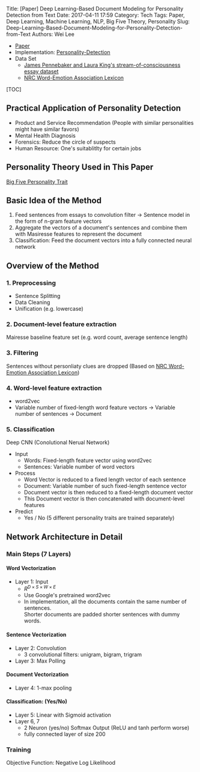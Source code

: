 Title: [Paper] Deep Learning-Based Document Modeling for Personality Detection from Text
Date: 2017-04-11 17:59
Category: Tech
Tags: Paper, Deep Learning, Machine Learning, NLP, Big Five Theory, Personality
Slug: Deep-Learning-Based-Document-Modeling-for-Personality-Detection-from-Text
Authors: Wei Lee

* [Paper](https://sentic.net/deep-learning-based-personality-detection.pdf)
* Implementation: [Personality-Detection](https://github.com/SenticNet/Personality-Detection)
* Data Set
    * [James Pennebaker and Laura King's stream-of-consciousness essay dataset](http://mypersonality.org/wiki/doku.php?id=wcpr13)
    * [NRC Word-Emotion Association Lexicon](http://saifmohammad.com/WebPages/NRC-Emotion-Lexicon.htm)

<!--more-->

[TOC]

## Practical Application of Personality Detection

* Product and Service Recommendation (People with similar personalities might have similar favors)
* Mental Health Diagnosis
* Forensics: Reduce the circle of suspects
* Human Resource: One's suitablitlty for certain jobs

## Personality Theory Used in This Paper

[Big Five Personality Trait](https://en.wikipedia.org/wiki/Big_Five_personality_traits)

## Basic Idea of the Method

1. Feed sentences from essays to convolution filter → Sentence model in the form of n-gram feature vectors
2. Aggregate the vectors of a document's sentences and combine them with Masiresse features to represent the document
3. Classification: Feed the document vectors into a fully connected neural network

## Overview of the Method

### 1. Preprocessing

* Sentence Splitting
* Data Cleaning
* Unification (e.g. lowercase)

### 2. Document-level feature extraction

Mairesse baseline feature set (e.g. word count, average sentence length)

### 3. Filtering

Sentences without personliaty clues are dropped
(Based on [NRC Word-Emotion Association Lexicon](http://saifmohammad.com/WebPages/NRC-Emotion-Lexicon.htm))

### 4. Word-level feature extraction

* word2vec
* Variable number of fixed-length word feature vectors → Variable number of sentences → Document

### 5. Classification

Deep CNN (Conolutional Nerual Network)

* Input
    * Words: Fixed-length feature vector using word2vec
    * Sentences: Variable number of word vectors
* Process
    * Word Vector is reduced to a fixed length vector of each sentence
    * Document: Variable number of such fixed-length sentence vector
    * Document vector is then reduced to a fixed-length document vector
    * This Document vector is then concatenated with document-level features
* Predict
    * Yes / No (5 different personality traits are trained separately)

## Network Architecture in Detail

### Main Steps (7 Layers)

#### Word Vectorization

* Layer 1: Input
    * $R ^{D \times S\times W \times E}$
    * Use Google's pretrained word2vec
    * In implementation, all the documents contain the same number of sentences.  
      Shorter documents are padded shorter sentences with dummy words.

#### Sentence Vectorization

* Layer 2: Convolution
    * 3 convolutional filters: unigram, bigram, trigram
* Layer 3: Max Polling

#### Document Vectorization

* Layer 4: 1-max pooling

#### Classification: (Yes/No)

* Layer 5: Linear with Sigmoid activation
* Layer 6, 7
    * 2 Neuron (yes/no) Softmax Output (ReLU and tanh perform worse)
    * fully connected layer of size 200

### Training

Objective Function: Negative Log Likelihood
